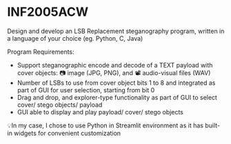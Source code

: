 # INF2005ACW

Design and develop an LSB Replacement steganography program, written in a language of your choice (eg. Python, C, Java) 

Program Requirements:
- Support steganographic encode and decode of a TEXT payload with cover objects: 📷 image (JPG, PNG), and 📽️ audio-visual files (WAV)
- Number of LSBs to use from cover object bits 1 to 8 and integrated as part of GUI for user selection, starting from bit 0
- Drag and drop, and explorer-type functionality as part of GUI to select cover/ stego objects/ payload 
- GUI able to display and play payload/ cover/ stego objects

💡In my case, I chose to use Python in Streamlit environment as it has built-in widgets for convenient customization
